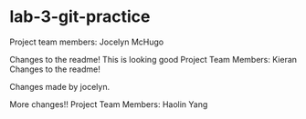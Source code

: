 # lab-3-git-practice

Project team members:
Jocelyn McHugo

Changes to the readme!
This is looking good
Project Team Members:
Kieran
Changes to the readme!

Changes made by jocelyn.

More changes!!
Project Team Members: Haolin Yang